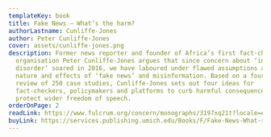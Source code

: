 ```yaml
---
templateKey: book
title: Fake News – What’s the harm?
authorLastname: Cunliffe-Jones
author: Peter Cunliffe-Jones
cover: assets/cunliffe-jones.png
description: Former news reporter and founder of Africa’s first fact-checking
  organisation Peter Cunliffe-Jones argues that since concern about ‘information
  disorder’ soared in 2016, we have laboured under flawed assumptions about the
  nature and effects of ‘fake news’ and misinformation. Based on a four-year
  review of 250 case studies, Cunliffe-Jones sets out four ideas for
  fact-checkers, policymakers and platforms to curb harmful consequences and
  protect wider freedom of speech.
orderOnPage: 2
readLink: https://www.fulcrum.org/concern/monographs/3197xq21t?locale=en
buyLink: https://services.publishing.umich.edu/Books/F/Fake-News-What-s-the-harm
---
```

